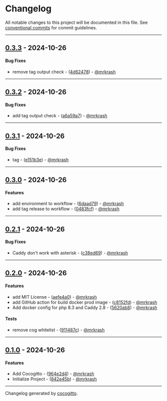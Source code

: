# Changelog
All notable changes to this project will be documented in this file. See [conventional commits](https://www.conventionalcommits.org/) for commit guidelines.

- - -
## [0.3.3](https://github.com/mrkrash/Docker/compare/4d62478e74e5084c4bcddc6dab3c2dcaad8420c9..0.3.3) - 2024-10-26
#### Bug Fixes
- remove tag output check - ([4d62478](https://github.com/mrkrash/Docker/commit/4d62478e74e5084c4bcddc6dab3c2dcaad8420c9)) - [@mrkrash](https://github.com/mrkrash)

- - -

## [0.3.2](https://github.com/mrkrash/Docker/compare/a6a59a735de895ff2445031a123c69211b608045..0.3.2) - 2024-10-26
#### Bug Fixes
- add tag output check - ([a6a59a7](https://github.com/mrkrash/Docker/commit/a6a59a735de895ff2445031a123c69211b608045)) - [@mrkrash](https://github.com/mrkrash)

- - -

## [0.3.1](https://github.com/mrkrash/Docker/compare/e151b3e5656a2dc60675e00f3a488dd8c6331aea..0.3.1) - 2024-10-26
#### Bug Fixes
- tag - ([e151b3e](https://github.com/mrkrash/Docker/commit/e151b3e5656a2dc60675e00f3a488dd8c6331aea)) - [@mrkrash](https://github.com/mrkrash)

- - -

## [0.3.0](https://github.com/mrkrash/Docker/compare/0483fcf35ecff45abed0441f7c895379814b663f..0.3.0) - 2024-10-26
#### Features
- add environment to workflow - ([6daad79](https://github.com/mrkrash/Docker/commit/6daad79dfaad939500c1896df30b3299b66c873f)) - [@mrkrash](https://github.com/mrkrash)
- add tag release to workflow - ([0483fcf](https://github.com/mrkrash/Docker/commit/0483fcf35ecff45abed0441f7c895379814b663f)) - [@mrkrash](https://github.com/mrkrash)

- - -

## [0.2.1](https://github.com/mrkrash/Docker/compare/32f896bdfdc1af3eb9f37008ab1fd898129bdcb6..0.2.1) - 2024-10-26
#### Bug Fixes
- Caddy don't work with asterisk - ([c38ed69](https://github.com/mrkrash/Docker/commit/c38ed69ea3641dd2ac9f24b7415019611d4915b3)) - [@mrkrash](https://github.com/mrkrash)

- - -

## [0.2.0](https://github.com/mrkrash/Docker/compare/81dd74d8b8992ce028a1b3fef76f1fef3614f51c..0.2.0) - 2024-10-26
#### Features
- add MIT License - ([aefe4a0](https://github.com/mrkrash/Docker/commit/aefe4a0ce4a39ea0b110875515c622f56a67f9d2)) - [@mrkrash](https://github.com/mrkrash)
- add GitHub action for build docker prod image - ([c8152fd](https://github.com/mrkrash/Docker/commit/c8152fdc79643c6ba902dd972304c8fea9f87721)) - [@mrkrash](https://github.com/mrkrash)
- Add docker config for php 8.3 and Caddy 2.8 - ([5620ab8](https://github.com/mrkrash/Docker/commit/5620ab877b5bb43a092b55d0a46aaf127009a729)) - [@mrkrash](https://github.com/mrkrash)
#### Tests
- remove cog whitelist - ([911487c](https://github.com/mrkrash/Docker/commit/911487ce4daa25881b4f26b5b34bd0d6e16fa923)) - [@mrkrash](https://github.com/mrkrash)

- - -

## [0.1.0](https://github.com/mrkrash/Docker/compare/842e45b4a4a956f7f3f61891e3df79d115a03325..0.1.0) - 2024-10-26
#### Features
- Add Cocogitto - ([964e2d4](https://github.com/mrkrash/Docker/commit/964e2d4306f5573e4d80069ef97594ab03139496)) - [@mrkrash](https://github.com/mrkrash)
- Initialize Project - ([842e45b](https://github.com/mrkrash/Docker/commit/842e45b4a4a956f7f3f61891e3df79d115a03325)) - [@mrkrash](https://github.com/mrkrash)

- - -

Changelog generated by [cocogitto](https://github.com/cocogitto/cocogitto).